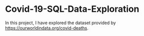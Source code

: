 # Covid-19-SQL-Data-Exploration
In this project, I have explored the dataset provided by https://ourworldindata.org/covid-deaths. 
